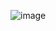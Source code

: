 ![image](https://user-images.githubusercontent.com/108928206/190402541-cb7b6782-7638-4316-bde6-0624ab57c689.png)
